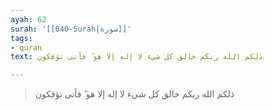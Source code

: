 ```yaml
---
ayah: 62
surah: '[[040-Surah|سورة]]'
tags:
- quran
text: ذلكم الله ربكم خالق كل شيء لا إله إلا هو ۖ فأنى تؤفكون

---
```

> ذلكم الله ربكم خالق كل شيء لا إله إلا هو ۖ فأنى تؤفكون
